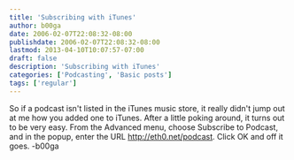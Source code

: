 ```yaml
---
title: 'Subscribing with iTunes'
author: b00ga
date: 2006-02-07T22:08:32-08:00
publishdate: 2006-02-07T22:08:32-08:00
lastmod: 2013-04-10T10:07:57-07:00
draft: false
description: 'Subscribing with iTunes'
categories: ['Podcasting', 'Basic posts']
tags: ['regular']
---
```


So if a podcast isn't listed in the iTunes music store, it really didn't jump out at me how you added one to iTunes. After a little poking around, it turns out to be very easy. From the Advanced menu, choose Subscribe to Podcast, and in the popup, enter the URL http://eth0.net/podcast. Click OK and off it goes. -b00ga
